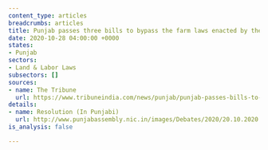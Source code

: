```yaml
---
content_type: articles
breadcrumbs: articles
title: Punjab passes three bills to bypass the farm laws enacted by the central government
date: 2020-10-28 04:00:00 +0000
states:
- Punjab
sectors:
- Land & Labor Laws
subsectors: []
sources:
- name: The Tribune
  url: https://www.tribuneindia.com/news/punjab/punjab-passes-bills-to-bypass-central-farm-laws-158659
details:
- name: Resolution (In Punjabi)
  url: http://www.punjabassembly.nic.in/images/Debates/2020/20.10.2020.pdf
is_analysis: false

---
```

